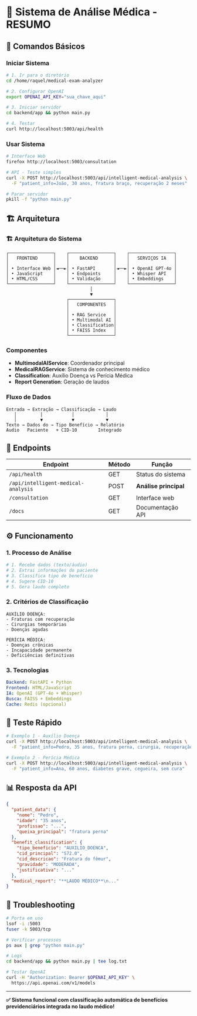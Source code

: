 # 🏥 Sistema de Análise Médica - RESUMO

## 🚀 Comandos Básicos

### **Iniciar Sistema**
```bash
# 1. Ir para o diretório
cd /home/raquel/medical-exam-analyzer

# 2. Configurar OpenAI
export OPENAI_API_KEY="sua_chave_aqui"

# 3. Iniciar servidor
cd backend/app && python main.py

# 4. Testar
curl http://localhost:5003/api/health
```

### **Usar Sistema**
```bash
# Interface Web
firefox http://localhost:5003/consultation

# API - Teste simples
curl -X POST http://localhost:5003/api/intelligent-medical-analysis \
  -F "patient_info=João, 30 anos, fratura braço, recuperação 2 meses"

# Parar servidor
pkill -f "python main.py"
```

## 🏗️ Arquitetura

### **🏗️ Arquitetura do Sistema**

```
┌─────────────────┐    ┌─────────────────┐    ┌─────────────────┐
│   FRONTEND      │    │    BACKEND      │    │   SERVIÇOS IA   │
│                 │    │                 │    │                 │
│ • Interface Web │◄──►│ • FastAPI       │◄──►│ • OpenAI GPT-4o │
│ • JavaScript    │    │ • Endpoints     │    │ • Whisper API   │
│ • HTML/CSS      │    │ • Validação     │    │ • Embeddings    │
└─────────────────┘    └─────────────────┘    └─────────────────┘
                                │
                                ▼
                       ┌─────────────────┐
                       │   COMPONENTES   │
                       │                 │
                       │ • RAG Service   │
                       │ • Multimodal AI │
                       │ • Classification│
                       │ • FAISS Index   │
                       └─────────────────┘
```

### **Componentes**
- **MultimodalAIService**: Coordenador principal
- **MedicalRAGService**: Sistema de conhecimento médico
- **Classification**: Auxílio Doença vs Perícia Médica
- **Report Generation**: Geração de laudos

### **Fluxo de Dados**
```
Entrada → Extração → Classificação → Laudo
   │         │           │            │
   │         ▼           ▼            ▼
Texto → Dados do → Tipo Benefício → Relatório
Audio   Paciente   + CID-10        Integrado
```

## 🔌 Endpoints

| Endpoint | Método | Função |
|----------|--------|--------|
| `/api/health` | GET | Status do sistema |
| `/api/intelligent-medical-analysis` | POST | **Análise principal** |
| `/consultation` | GET | Interface web |
| `/docs` | GET | Documentação API |

## ⚙️ Funcionamento

### **1. Processo de Análise**
```python
# 1. Recebe dados (texto/áudio)
# 2. Extrai informações do paciente
# 3. Classifica tipo de benefício
# 4. Sugere CID-10
# 5. Gera laudo completo
```

### **2. Critérios de Classificação**
```
AUXÍLIO DOENÇA:
- Fraturas com recuperação
- Cirurgias temporárias
- Doenças agudas

PERÍCIA MÉDICA:
- Doenças crônicas
- Incapacidade permanente
- Deficiências definitivas
```

### **3. Tecnologias**
```yaml
Backend: FastAPI + Python
Frontend: HTML/JavaScript
IA: OpenAI (GPT-4o + Whisper)
Busca: FAISS + Embeddings
Cache: Redis (opcional)
```

## 🧪 Teste Rápido

```bash
# Exemplo 1 - Auxílio Doença
curl -X POST http://localhost:5003/api/intelligent-medical-analysis \
  -F "patient_info=Pedro, 35 anos, fratura perna, cirurgia, recuperação 3 meses"

# Exemplo 2 - Perícia Médica  
curl -X POST http://localhost:5003/api/intelligent-medical-analysis \
  -F "patient_info=Ana, 60 anos, diabetes grave, cegueira, sem cura"
```

## 📊 Resposta da API

```json
{
  "patient_data": {
    "nome": "Pedro",
    "idade": "35 anos",
    "profissao": "...",
    "queixa_principal": "fratura perna"
  },
  "benefit_classification": {
    "tipo_beneficio": "AUXILIO_DOENCA",
    "cid_principal": "S72.0",
    "cid_descricao": "Fratura do fêmur",
    "gravidade": "MODERADA",
    "justificativa": "..."
  },
  "medical_report": "**LAUDO MÉDICO**\n..."
}
```

## 🔧 Troubleshooting

```bash
# Porta em uso
lsof -i :5003
fuser -k 5003/tcp

# Verificar processos
ps aux | grep "python main.py"

# Logs
cd backend/app && python main.py | tee log.txt

# Testar OpenAI
curl -H "Authorization: Bearer $OPENAI_API_KEY" \
  https://api.openai.com/v1/models
```

---

**✅ Sistema funcional com classificação automática de benefícios previdenciários integrada no laudo médico!** 